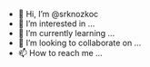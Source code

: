- 👋 Hi, I’m @srknozkoc
- 👀 I’m interested in ...
- 🌱 I’m currently learning ...
- 💞️ I’m looking to collaborate on ...
- 📫 How to reach me ...

<!---
srknozkoc/srknozkoc is a ✨ special ✨ repository because its `README.md` (this file) appears on your GitHub profile.
You can click the Preview link to take a look at your changes.
--->
